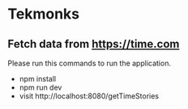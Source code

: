 # Tekmonks
## Fetch data from https://time.com


Please run this commands to run the application.

- npm install
- npm run dev
- visit http://localhost:8080/getTimeStories
